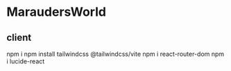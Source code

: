 # MaraudersWorld
## client
npm i
npm install tailwindcss @tailwindcss/vite
npm i react-router-dom
npm i lucide-react